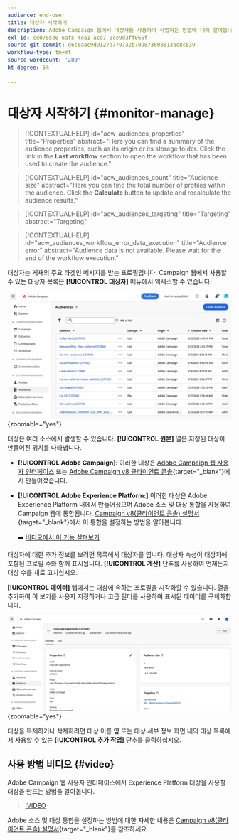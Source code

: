 ```yaml
---
audience: end-user
title: 대상자 시작하기
description: Adobe Campaign 웹에서 대상자를 사용하여 작업하는 방법에 대해 알아봅니다
exl-id: ce0785a0-6af5-4ea1-ace7-0ce9d3ff065f
source-git-commit: d6c6aac9d9127a770732b709873008613ae8c639
workflow-type: tm+mt
source-wordcount: '289'
ht-degree: 5%

---
```


# 대상자 시작하기 {#monitor-manage}

>[!CONTEXTUALHELP]
>id="acw_audiences_properties"
>title="Properties"
>abstract="Here you can find a summary of the audience properties, such as its origin or its storage folder. Click the link in the **Last workflow** section to open the workflow that has been used to create the audience."

>[!CONTEXTUALHELP]
>id="acw_audiences_count"
>title="Audience size"
>abstract="Here you can find the total number of profiles within the audience. Click the **Calculate** button to update and recalculate the audience results."

>[!CONTEXTUALHELP]
>id="acw_audiences_targeting"
>title="Targeting"
>abstract="Targeting"

>[!CONTEXTUALHELP]
>id="acw_audiences_workflow_error_data_execution"
>title="Audience error"
>abstract="Audience data is not available. Please wait for the end of the workflow execution."

대상자는 게재의 주요 타겟인 메시지를 받는 프로필입니다. Campaign 웹에서 사용할 수 있는 대상자 목록은 **[!UICONTROL 대상자]** 메뉴에서 액세스할 수 있습니다.

![Campaign 웹에서 사용할 수 있는 대상자 목록을 보여 주는 스크린샷](assets/audiences-list.png){zoomable="yes"}

대상은 여러 소스에서 발생할 수 있습니다. **[!UICONTROL 원본]** 열은 지정된 대상이 만들어진 위치를 나타냅니다.

* **[!UICONTROL Adobe Campaign]**: 이러한 대상은 [Adobe Campaign 웹 사용자 인터페이스](create-audience.md) 또는 [Adobe Campaign v8 클라이언트 콘솔](https://experienceleague.adobe.com/docs/campaign/campaign-v8/audience/create-audiences/create-audiences.html){target="_blank"}에서 만들어졌습니다.

* **[!UICONTROL Adobe Experience Platform:]** 이러한 대상은 Adobe Experience Platform 내에서 만들어졌으며 Adobe 소스 및 대상 통합을 사용하여 Campaign 웹에 통합됩니다. [Campaign v8(클라이언트 콘솔) 설명서](https://experienceleague.adobe.com/docs/campaign/campaign-v8/connect/ac-aep/ac-aep.html){target="_blank"}에서 이 통합을 설정하는 방법을 알아봅니다.

  ➡️ [비디오에서 이 기능 살펴보기](#video)

대상자에 대한 추가 정보를 보려면 목록에서 대상자를 엽니다. 대상자 속성이 대상자에 포함된 프로필 수와 함께 표시됩니다. **[!UICONTROL 계산]** 단추를 사용하여 언제든지 대상 수를 새로 고치십시오.

**[!UICONTROL 데이터]** 탭에서는 대상에 속하는 프로필을 시각화할 수 있습니다. 열을 추가하여 이 보기를 사용자 지정하거나 고급 필터를 사용하여 표시된 데이터를 구체화합니다.

![프로필 및 사용자 지정 옵션을 포함한 대상 세부 정보를 보여주는 스크린샷입니다.](assets/audiences-details.png){zoomable="yes"}

대상을 복제하거나 삭제하려면 대상 이름 옆 또는 대상 세부 정보 화면 내의 대상 목록에서 사용할 수 있는 **[!UICONTROL 추가 작업]** 단추를 클릭하십시오.

## 사용 방법 비디오 {#video}

Adobe Campaign 웹 사용자 인터페이스에서 Experience Platform 대상을 사용할 대상을 만드는 방법을 알아봅니다.

>[!VIDEO](https://video.tv.adobe.com/v/3427635?quality=12)

Adobe 소스 및 대상 통합을 설정하는 방법에 대한 자세한 내용은 [Campaign v8(클라이언트 콘솔) 설명서](https://experienceleague.adobe.com/docs/campaign/campaign-v8/connect/ac-aep/ac-aep.html){target="_blank"}를 참조하세요.